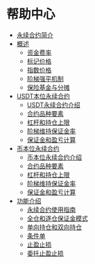# 帮助中心

[comment]: <> (* [Language]&#40;../SUMMARY.md&#41;)

[comment]: <> (    * [简体中文]&#40;SUMMARY.md&#41;)

[comment]: <> (    * [English]&#40;../en/&#41;)

* [永续合约简介](永续合约简介.md)
* [概述](概述)
    * [资金费率](概述/资金费率.md)
    * [标记价格](概述/标记价格.md)
    * [指数价格](概述/指数价格.md)
    * [阶梯强平机制](概述/阶梯强平机制.md)
    * [保险基金与分摊](概述/保险基金与分摊.md)
* [USDT本位永续合约](USDT本位永续合约)
    * [USDT永续合约介绍](USDT本位永续合约/USDT永续合约介绍.md)
    * [合约品种要素](USDT本位永续合约/合约品种要素.md)
    * [杠杆和持仓上限](USDT本位永续合约/杠杆和持仓上限.md)
    * [阶梯维持保证金率](USDT本位永续合约/阶梯维持保证金率.md)
    * [保证金和盈亏计算](USDT本位永续合约/保证金和盈亏计算.md)
* [币本位永续合约](币本位永续合约)
    * [币本位永续合约介绍](币本位永续合约/USDT永续合约介绍.md)
    * [合约品种要素](币本位永续合约/合约品种要素.md)
    * [杠杆和持仓上限](币本位永续合约/杠杆和持仓上限.md)
    * [阶梯维持保证金率](币本位永续合约/阶梯维持保证金率.md)
    * [保证金和盈亏计算](币本位永续合约/保证金和盈亏计算.md)
* [功能介绍](功能介绍)
    * [永续合约使用指南](功能介绍/永续合约使用指南.md)
    * [全仓和逐仓保证金模式](功能介绍/全仓和逐仓保证金模式.md)
    * [单向持仓和双向持仓](功能介绍/单向持仓和双向持仓.md)
    * [条件单](功能介绍/条件单.md)
    * [止盈止损](功能介绍/止盈止损.md)
    * [委托止盈止损](功能介绍/委托止盈止损.md)